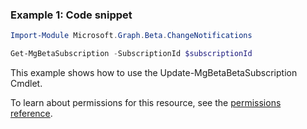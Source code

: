 ### Example 1: Code snippet

```powershellImport-Module Microsoft.Graph.Beta.ChangeNotifications

Get-MgBetaSubscription -SubscriptionId $subscriptionId
```
This example shows how to use the Update-MgBetaBetaSubscription Cmdlet.
To learn about permissions for this resource, see the [permissions reference](/graph/permissions-reference).

